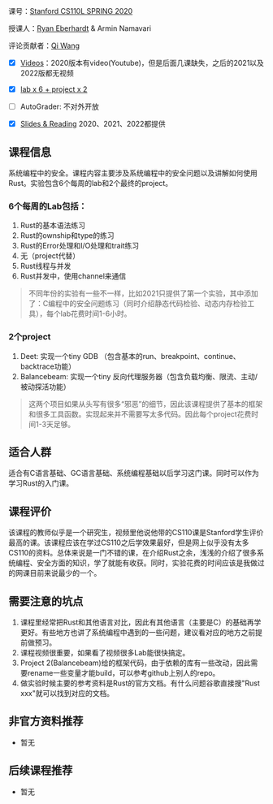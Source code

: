 课号：[Stanford CS110L SPRING 2020](https://reberhardt.com/cs110l/spring-2020/)

授课人：[Ryan Eberhardt](https://reberhardt.com/) & Armin Namavari

评论贡献者：[Qi Wang](https://github.com/wangqiim)

- [X] [Videos]((https://github.com/reberhardt7/cs110l-spr-2020-starter-code))：2020版本有video(Youtube)，但是后面几课缺失，之后的2021以及2022版都无视频

- [X] [lab x 6  + project x 2](https://github.com/reberhardt7/cs110l-spr-2020-starter-code)

- [ ] AutoGrader: 不对外开放

- [X] [Slides & Reading](https://reberhardt.com/cs110l/spring-2020/) 2020、2021、2022都提供

## 课程信息
系统编程中的安全。课程内容主要涉及系统编程中的安全问题以及讲解如何使用Rust。实验包含6个每周的lab和2个最终的project。

### 6个每周的Lab包括：
1. Rust的基本语法练习
2. Rust的ownship和type的练习
3. Rust的Error处理和I/O处理和trait练习
4. 无（project代替）
5. Rust线程与并发
6. Rust并发中，使用channel来通信
> 不同年份的实验有一些不一样，比如2021只提供了第一个实验，其中添加了：C编程中的安全问题练习（同时介绍静态代码检验、动态内存检验工具），每个lab花费时间1-6小时。

### 2个project
1. Deet: 实现一个tiny GDB （包含基本的run、breakpoint、continue、backtrace功能）
2. Balancebeam: 实现一个tiny 反向代理服务器（包含负载均衡、限流、主动/被动探活功能）
> 这两个项目如果从头写有很多“邪恶”的细节，因此该课程提供了基本的框架和很多工具函数。实现起来并不需要写太多代码。因此每个project花费时间1-3天足够。

## 适合人群
适合有C语言基础、GC语言基础、系统编程基础以后学习这门课。同时可以作为学习Rust的入门课。

## 课程评价
该课程的教师似乎是一个研究生，视频里他说他带的CS110课是Stanford学生评价最高的课。该课程应该在学过CS110之后学效果最好，但是网上似乎没有太多CS110的资料。总体来说是一门不错的课，在介绍Rust之余，浅浅的介绍了很多系统编程、安全方面的知识，学了就能有收获。同时，实验花费的时间应该是我做过的网课目前来说最少的一个。

## 需要注意的坑点
1. 课程里经常把Rust和其他语言对比，因此有其他语言（主要是C）的基础再学更好。有些地方也讲了系统编程中遇到的一些问题，建议看对应的地方之前提前做预习。
2. 课程视频很重要，如果看了视频很多Lab能很快搞定。
3. Project 2(Balancebeam)给的框架代码，由于依赖的库有一些改动，因此需要rename一些变量才能build，可以参考github上别人的repo。
4. 做实验时候主要的参考资料是Rust的官方文档。有什么问题谷歌直接搜"Rust xxx"就可以找到对应的文档。

## 非官方资料推荐

- 暂无

## 后续课程推荐

- 暂无
